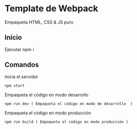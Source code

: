 # Template de Webpack
Empaqueta HTML, CSS & JS puro

## Inicio
Ejecutar npm i

## Comandos

Inicia el servidor

```
npm start
```

Empaqueta el código en modo desarrollo

```
npm run dev ( Empaqueta el código en modo de desarrollo  )
```

Empaqueta el código en modo producción

```
npm run build ( Empaqueta el código en modo producción )
```
